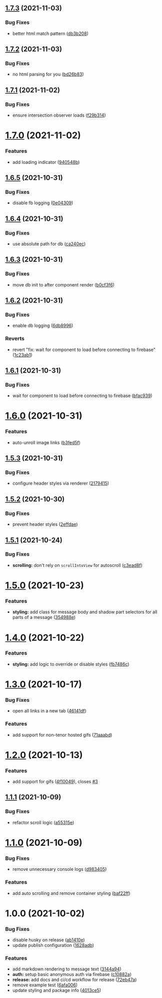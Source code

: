 ## [1.7.3](https://github.com/bniedermeyer/CascadiaJS-Discord-Mirror/compare/v1.7.2...v1.7.3) (2021-11-03)


### Bug Fixes

* better html match pattern ([db3b208](https://github.com/bniedermeyer/CascadiaJS-Discord-Mirror/commit/db3b208459ef199c1cecdcbd9117514ba546d889))

## [1.7.2](https://github.com/bniedermeyer/CascadiaJS-Discord-Mirror/compare/v1.7.1...v1.7.2) (2021-11-03)


### Bug Fixes

* no html parsing for you ([bd26b83](https://github.com/bniedermeyer/CascadiaJS-Discord-Mirror/commit/bd26b834e0e4d07a1c0358ae93f826499af2cd09))

## [1.7.1](https://github.com/bniedermeyer/CascadiaJS-Discord-Mirror/compare/v1.7.0...v1.7.1) (2021-11-02)


### Bug Fixes

* ensure intersection observer loads ([f29b314](https://github.com/bniedermeyer/CascadiaJS-Discord-Mirror/commit/f29b3147b50e769cd30bb2032c5caff4a6a1031e))

# [1.7.0](https://github.com/bniedermeyer/CascadiaJS-Discord-Mirror/compare/v1.6.5...v1.7.0) (2021-11-02)


### Features

* add loading indicator ([940548b](https://github.com/bniedermeyer/CascadiaJS-Discord-Mirror/commit/940548b224d56ef64620413ccf93a35c1e4f4dfb))

## [1.6.5](https://github.com/bniedermeyer/CascadiaJS-Discord-Mirror/compare/v1.6.4...v1.6.5) (2021-10-31)


### Bug Fixes

* disable fb logging ([0e04309](https://github.com/bniedermeyer/CascadiaJS-Discord-Mirror/commit/0e043095793db5af5bbd8ed83dd073efefdc617d))

## [1.6.4](https://github.com/bniedermeyer/CascadiaJS-Discord-Mirror/compare/v1.6.3...v1.6.4) (2021-10-31)


### Bug Fixes

* use absolute path for db ([ca240ec](https://github.com/bniedermeyer/CascadiaJS-Discord-Mirror/commit/ca240ec2beafa4764b3bb1c232f4451679088a32))

## [1.6.3](https://github.com/bniedermeyer/CascadiaJS-Discord-Mirror/compare/v1.6.2...v1.6.3) (2021-10-31)


### Bug Fixes

* move db init to after component render ([b0cf3f6](https://github.com/bniedermeyer/CascadiaJS-Discord-Mirror/commit/b0cf3f68c514a061a52a9b8ba4c502c2ef7314cd))

## [1.6.2](https://github.com/bniedermeyer/CascadiaJS-Discord-Mirror/compare/v1.6.1...v1.6.2) (2021-10-31)


### Bug Fixes

* enable db logging ([6db8996](https://github.com/bniedermeyer/CascadiaJS-Discord-Mirror/commit/6db8996663c75d1f8dda72a74c33f70306119343))


### Reverts

* revert "fix: wait for component to load before connecting to firebase" ([1c23ab1](https://github.com/bniedermeyer/CascadiaJS-Discord-Mirror/commit/1c23ab1a519779c9718e5ddd2ccd1301235be187))

## [1.6.1](https://github.com/bniedermeyer/CascadiaJS-Discord-Mirror/compare/v1.6.0...v1.6.1) (2021-10-31)


### Bug Fixes

* wait for component to load before connecting to firebase ([bfac939](https://github.com/bniedermeyer/CascadiaJS-Discord-Mirror/commit/bfac93935fbef0c975164b11cb34645ac881f664))

# [1.6.0](https://github.com/bniedermeyer/CascadiaJS-Discord-Mirror/compare/v1.5.3...v1.6.0) (2021-10-31)


### Features

* auto-unroll image links ([b3fed5f](https://github.com/bniedermeyer/CascadiaJS-Discord-Mirror/commit/b3fed5feb6e97c114b402fba8cfd1b9ac1f06161))

## [1.5.3](https://github.com/bniedermeyer/CascadiaJS-Discord-Mirror/compare/v1.5.2...v1.5.3) (2021-10-31)


### Bug Fixes

* configure header styles via renderer ([2179415](https://github.com/bniedermeyer/CascadiaJS-Discord-Mirror/commit/21794157cde1b5cff8c17efdab8cacd98cae50a0))

## [1.5.2](https://github.com/bniedermeyer/CascadiaJS-Discord-Mirror/compare/v1.5.1...v1.5.2) (2021-10-30)


### Bug Fixes

* prevent header styles ([2effdae](https://github.com/bniedermeyer/CascadiaJS-Discord-Mirror/commit/2effdaea310b4a82ed1eae83ff965f108959ed10))

## [1.5.1](https://github.com/bniedermeyer/CascadiaJS-Discord-Mirror/compare/v1.5.0...v1.5.1) (2021-10-24)


### Bug Fixes

* **scrolling:** don't rely on `scrollIntoView` for autoscroll ([c3ead8f](https://github.com/bniedermeyer/CascadiaJS-Discord-Mirror/commit/c3ead8f73cf3e773c7e4f202d5827a1aa88422b1))

# [1.5.0](https://github.com/bniedermeyer/CascadiaJS-Discord-Mirror/compare/v1.4.0...v1.5.0) (2021-10-23)


### Features

* **styling:** add class for message body and shadow part selectors for all parts of a message ([354988e](https://github.com/bniedermeyer/CascadiaJS-Discord-Mirror/commit/354988e0e74fbfe078f9075c040f7a2539b75a26))

# [1.4.0](https://github.com/bniedermeyer/CascadiaJS-Discord-Mirror/compare/v1.3.0...v1.4.0) (2021-10-22)


### Features

* **styling:** add logic to override or disable styles ([fb7486c](https://github.com/bniedermeyer/CascadiaJS-Discord-Mirror/commit/fb7486c8c2fabe6ad2821f6a7b3d913c5d7d6d65))

# [1.3.0](https://github.com/bniedermeyer/CascadiaJS-Discord-Mirror/compare/v1.2.0...v1.3.0) (2021-10-17)


### Bug Fixes

* open all links in a new tab ([46141df](https://github.com/bniedermeyer/CascadiaJS-Discord-Mirror/commit/46141df6428d6bb53cfb5fb8c03f48759bbd0aab))


### Features

* add support for non-tenor hosted gifs ([71aaabd](https://github.com/bniedermeyer/CascadiaJS-Discord-Mirror/commit/71aaabd7a00ed382f8ee2ad88243b2d64e0b2068))

# [1.2.0](https://github.com/bniedermeyer/CascadiaJS-Discord-Mirror/compare/v1.1.1...v1.2.0) (2021-10-13)


### Features

* add support for gifs ([4f10049](https://github.com/bniedermeyer/CascadiaJS-Discord-Mirror/commit/4f10049f1d4a65bf1f965b2d5b1e9ffc8b06764d)), closes [#3](https://github.com/bniedermeyer/CascadiaJS-Discord-Mirror/issues/3)

## [1.1.1](https://github.com/bniedermeyer/CascadiaJS-Discord-Mirror/compare/v1.1.0...v1.1.1) (2021-10-09)


### Bug Fixes

* refactor scroll logic ([a55315e](https://github.com/bniedermeyer/CascadiaJS-Discord-Mirror/commit/a55315e4d04d8f8fe8e3c4670d5f2744fce2b705))

# [1.1.0](https://github.com/bniedermeyer/CascadiaJS-Discord-Mirror/compare/v1.0.0...v1.1.0) (2021-10-09)


### Bug Fixes

* remove unnecessary console logs ([d983405](https://github.com/bniedermeyer/CascadiaJS-Discord-Mirror/commit/d98340526fc0ae1042633eb517bcb57b2d4547b5))


### Features

* add auto scrolling and remove container styling ([baf22ff](https://github.com/bniedermeyer/CascadiaJS-Discord-Mirror/commit/baf22ff7c06d3fa72963aba99f367dcebe9ff21a))

# 1.0.0 (2021-10-02)


### Bug Fixes

* disable husky on release ([ab1410e](https://github.com/bniedermeyer/CascadiaJS-Discord-Mirror/commit/ab1410eff4f6c201a9a4ea76b4f31ef586209acb))
* update publish configuration ([1628adb](https://github.com/bniedermeyer/CascadiaJS-Discord-Mirror/commit/1628adb8019acd19a3851d251a60a0dc4ce49e6f))


### Features

* add markdown rendering to message text ([3144a94](https://github.com/bniedermeyer/CascadiaJS-Discord-Mirror/commit/3144a940ee93011c02354e9fe8eb76731bc6d237))
* **auth:** setup basic anonymous auth via firebase ([c10882a](https://github.com/bniedermeyer/CascadiaJS-Discord-Mirror/commit/c10882a87182f8edf86f05d54736bedf7bbe0f58))
* **release:** add docs and ci/cd workflow for release ([72eb47a](https://github.com/bniedermeyer/CascadiaJS-Discord-Mirror/commit/72eb47a9f1a86d3413476927722b9041c7a861ab))
* remove example test ([6afa006](https://github.com/bniedermeyer/CascadiaJS-Discord-Mirror/commit/6afa00659903cca7ddf97009c3b9c9f361832cfc))
* update styling and package info ([4013ce5](https://github.com/bniedermeyer/CascadiaJS-Discord-Mirror/commit/4013ce54e2a38cfdfd28cbf15739136de82c0703))

